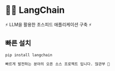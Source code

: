 # 🦜️🔗 LangChain

⚡ LLM을 활용한 초스피드 애플리케이션 구축 ⚡

## 빠른 설치

```bash
pip install langchain

빠르게 발전하는 분야의 오픈 소스 프로젝트 입니다. 많관부 🙏
